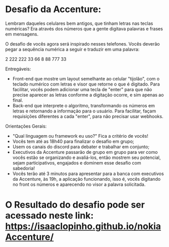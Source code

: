 ﻿# Desafio da Accenture:
 
Lembram daqueles celulares bem antigos, que tinham letras nas teclas numéricas? Era através dos números que a gente digitava palavras e frases em mensagens.

O desafio de vocês agora será inspirado nesses telefones. Vocês deverão pegar a sequência numérica a seguir e traduzir em uma palavra:

2 222 222 33 66 8 88 777 33

Entregáveis:

- Front-end que mostre um layout semelhante ao celular "tijolão", com o teclado numérico com letras e visor que retorne o que é digitado.
Para facilitar, vocês podem adicionar uma tecla de "enter" para que não precise aparecer as letras conforme a digitação ocorre, e sim apenas ao final.
- Back-end que interprete o algoritmo, transformando os números em letras e retornando a informação para o usuário.
Para facilitar, façam requisições diferentes a cada "enter", para não precisar usar webhooks.

Orientações Gerais:

- "Qual linguagem ou framework eu uso?" Fica a critério de vocês!
- Vocês tem até as 18h40 para finalizar o desafio em grupo;
- Usem os canais do discord para debater e trabalhar em conjunto;
- Executivos da Accenture passarão de grupo em grupo para ver como vocês estão se organizando e avaliá-los, então mostrem seu potencial, sejam participativos, engajados e dominem esse desafio com sabedoria!
- Vocês terão até 3 minutos para apresentar para a banca com executivos da Accenture, às 19h, a aplicação funcionando, isso é, vocês digitando no front os números e aparecendo no visor a palavra solicitada.

# O Resultado do desafio pode ser acessado neste link: https://isaaclopinho.github.io/nokiaAccenture/
